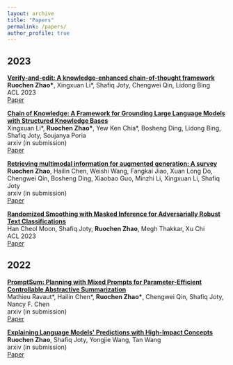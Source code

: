 ```yaml
---
layout: archive
title: "Papers"
permalink: /papers/
author_profile: true
---
```


## 2023

**[Verify-and-edit: A knowledge-enhanced chain-of-thought framework](https://aclanthology.org/2023.acl-long.320/)** <br>
**Ruochen Zhao\***, Xingxuan Li\*, Shafiq Joty, Chengwei Qin, Lidong Bing <br>
ACL 2023 <br>
[Paper](https://aclanthology.org/2023.acl-long.320/)

**[Chain of Knowledge: A Framework for Grounding Large Language Models with Structured Knowledge Bases](https://arxiv.org/pdf/2305.13269.pdf)** <br>
Xingxuan Li\*, **Ruochen Zhao\***, Yew Ken Chia\*, Bosheng Ding, Lidong Bing, Shafiq Joty, Soujanya Poria <br>
arxiv (in submission) <br>
[Paper](https://arxiv.org/pdf/2305.13269.pdf)

**[Retrieving multimodal information for augmented generation: A survey](https://arxiv.org/pdf/2303.10868.pdf)** <br>
**Ruochen Zhao**, Hailin Chen, Weishi Wang, Fangkai Jiao, Xuan Long Do, Chengwei Qin, Bosheng Ding, Xiaobao Guo, Minzhi Li, Xingxuan Li, Shafiq Joty <br>
arxiv (in submission) <br>
[Paper](https://arxiv.org/pdf/2303.10868.pdf)

**[Randomized Smoothing with Masked Inference for Adversarially Robust Text Classifications](https://arxiv.org/abs/2305.06522)** <br>
Han Cheol Moon, Shafiq Joty, **Ruochen Zhao**, Megh Thakkar, Xu Chi <br>
ACL 2023 <br>
[Paper](https://arxiv.org/abs/2305.06522)

## 2022

**[PromptSum: Planning with Mixed Prompts for Parameter-Efficient Controllable Abstractive Summarization](https://arxiv.org/abs/2308.03117)** <br>
Mathieu Ravaut\*, Hailin Chen\*, **Ruochen Zhao\***, Chengwei Qin, Shafiq Joty, Nancy F. Chen <br>
arxiv (in submission) <br>
[Paper](https://arxiv.org/abs/2308.03117)

**[Explaining Language Models' Predictions with High-Impact Concepts](https://arxiv.org/abs/2305.02160)** <br>
**Ruochen Zhao**, Shafiq Joty, Yongjie Wang, Tan Wang <br>
arxiv (in submission) <br>
[Paper](https://arxiv.org/abs/2305.02160)